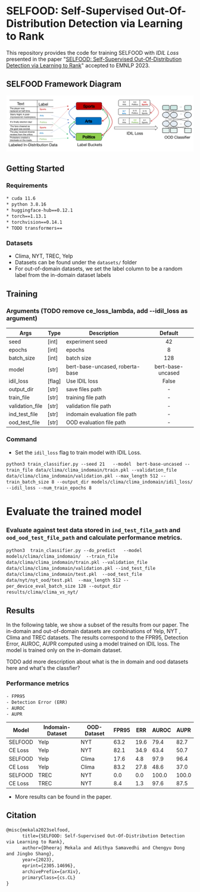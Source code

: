 # SELFOOD: Self-Supervised Out-Of-Distribution Detection via Learning to Rank
This repository provides the code for training SELFOOD with *IDIL Loss* presented in the paper "[SELFOOD: Self-Supervised Out-Of-Distribution Detection via Learning to Rank](https://arxiv.org/abs/2305.14696)" accepted to EMNLP 2023.

## SELFOOD Framework Diagram
![SELFOOD Framework](./selfood_framework.png)


## Getting Started
### Requirements
```
* cuda 11.6
* python 3.8.16
* huggingface-hub==0.12.1
* torch==1.13.1
* torchvision==0.14.1 
* TODO transformers==
```
### Datasets
* Clima, NYT, TREC, Yelp
* Datasets can be found under the `datasets/` folder
* For out-of-domain datasets, we set the label column to be a random label from the in-domain dataset labels

## Training
### Arguments (TODO remove ce_loss_lambda, add --idil_loss as argument)
| Args 	| Type 	| Description 	| Default|
|---------|--------|----------------------------------------------------|:-----:|
| seed 	| [int] 	| experiment seed | 42 |
| epochs 	| [int] 	| epochs | 8 |
| batch_size 	| [int] 	| batch size| 128|
| model 	| [str]	| bert-base-uncased, roberta-base | 	 bert-base-uncased |
| idil_loss 	| [flag] 	| Use IDIL loss | False	|
| output_dir 	| [str] 	| save files path	|  - |
| train_file 	| [str] 	| training file path	|  - |
| validation_file 	| [str] 	| validation file path	|  - |
| ind_test_file 	| [str] 	| indomain evaluation file path	|  - |
| ood_test_file 	| [str] 	| OOD evaluation file path	|  - |

### Command 
* Set the  `idil_loss` flag to train model with IDIL Loss.
``` 
python3 train_classifier.py --seed 21   --model  bert-base-uncased --train_file data/clima/clima_indomain/train.pkl --validation_file data/clima/clima_indomain/validation.pkl --max_length 512 --train_batch_size 8 --output_dir models/clima/clima_indomain/idil_loss/   --idil_loss --num_train_epochs 8 
```

[//]: # (## Train baseline models TODO no need of this)

[//]: # (* Remove the  `idil_loss` flag to train model with Cross-Entropy Loss.)

[//]: # ()
[//]: # (### Examples)

[//]: # (``` )

[//]: # (python3 train_classifier.py --seed 21   --model  bert-base-uncased --train_file data/clima/clima_indomain/train.pkl --validation_file data/clima/clima_indomain/validation.pkl --max_length 512 --train_batch_size 8 --output_dir models/clima/clima_indomain/ce_loss/   --with_wandb True --num_train_epochs 8 )

[//]: # (```)


#  Evaluate the trained model

### Evaluate against test data stored in  `ind_test_file_path` and `ood_ood_test_file_path` and calculate performance metrics.
``` 
python3  train_classifier.py --do_predict   --model   models/clima/clima_indomain/  --train_file data/clima/clima_indomain/train.pkl --validation_file data/clima/clima_indomain/validation.pkl --ind_test_file data/clima/clima_indomain/test.pkl  --ood_test_file data/nyt/nyt_ood/test.pkl  --max_length 512 --per_device_eval_batch_size 128 --output_dir results/clima/clima_vs_nyt/  

``` 

## Results
In the following table, we show a subset of the results from our paper. The in-domain and out-of-domain datasets are combinations of Yelp, NYT , Clima and TREC datasets. The results correspond to the FPR95, Detection Error, AUROC, AUPR computed using a model trained on IDIL loss. The model is trained only on the in-domain dataset.

TODO add more description about what is the in domain and ood datasets here and what's the classfier?
### Performance metrics
``` 
- FPR95
- Detection Error (ERR)
- AUROC
- AUPR
```


| Model    | Indomain-Dataset | OOD-Dataset | FPR95 | ERR  | AUROC | AUPR  |
|----------|------------------|-------------|-------|------|-------|-------|
| SELFOOD  | Yelp             | NYT         | 63.2  | 19.6 | 79.4  | 82.7  |
| CE Loss  | Yelp             | NYT         | 82.1  | 34.9 | 63.4  | 50.7  |
| SELFOOD  | Yelp             | Clima       | 17.6  | 4.8  | 97.9  | 96.4  |
| CE Loss  | Yelp             | Clima       | 83.2  | 27.8 | 48.6  | 37.0  |
| SELFOOD  | TREC             | NYT         | 0.0   | 0.0  | 100.0 | 100.0 |
| CE Loss  | TREC             | NYT         | 8.4   | 1.3  | 97.6  | 87.5  |


* More results can be found in the paper.


## Citation
```
@misc{mekala2023selfood,
      title={SELFOOD: Self-Supervised Out-Of-Distribution Detection via Learning to Rank}, 
      author={Dheeraj Mekala and Adithya Samavedhi and Chengyu Dong and Jingbo Shang},
      year={2023},
      eprint={2305.14696},
      archivePrefix={arXiv},
      primaryClass={cs.CL}
}
```
